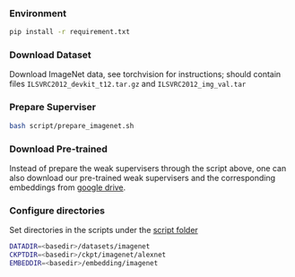 ### Environment

```bash
pip install -r requirement.txt
```

### Download Dataset

Download ImageNet data, see torchvision for instructions; should contain files `ILSVRC2012_devkit_t12.tar.gz` and `ILSVRC2012_img_val.tar`

### Prepare Superviser

```bash
bash script/prepare_imagenet.sh
```

### Download Pre-trained

Instead of prepare the weak supervisers through the script above, one can also download our pre-trained weak supervisers and the corresponding embeddings from [google drive](https://drive.google.com/drive/folders/1EA_TCZavnuJK3_NPvmE-23gUK8xzey8Z?usp=drive_link).

### Configure directories

Set directories in the scripts under the [script folder](script)

```bash
DATADIR=<basedir>/datasets/imagenet
CKPTDIR=<basedir>/ckpt/imagenet/alexnet
EMBEDDIR=<basedir>/embedding/imagenet
```
